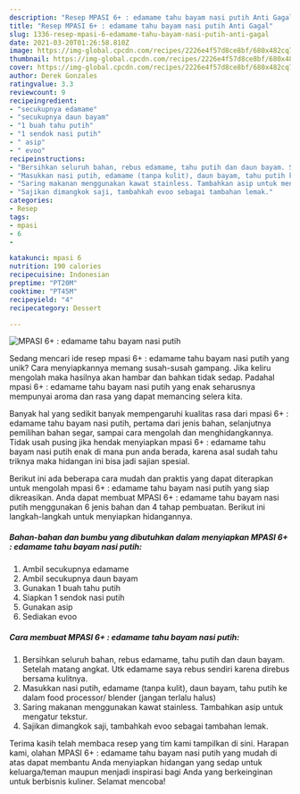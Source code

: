 ```yaml
---
description: "Resep MPASI 6+ : edamame tahu bayam nasi putih Anti Gagal"
title: "Resep MPASI 6+ : edamame tahu bayam nasi putih Anti Gagal"
slug: 1336-resep-mpasi-6-edamame-tahu-bayam-nasi-putih-anti-gagal
date: 2021-03-20T01:26:58.810Z
image: https://img-global.cpcdn.com/recipes/2226e4f57d8ce8bf/680x482cq70/mpasi-6-edamame-tahu-bayam-nasi-putih-foto-resep-utama.jpg
thumbnail: https://img-global.cpcdn.com/recipes/2226e4f57d8ce8bf/680x482cq70/mpasi-6-edamame-tahu-bayam-nasi-putih-foto-resep-utama.jpg
cover: https://img-global.cpcdn.com/recipes/2226e4f57d8ce8bf/680x482cq70/mpasi-6-edamame-tahu-bayam-nasi-putih-foto-resep-utama.jpg
author: Derek Gonzales
ratingvalue: 3.3
reviewcount: 9
recipeingredient:
- "secukupnya edamame"
- "secukupnya daun bayam"
- "1 buah tahu putih"
- "1 sendok nasi putih"
- " asip"
- " evoo"
recipeinstructions:
- "Bersihkan seluruh bahan, rebus edamame, tahu putih dan daun bayam. Setelah matang angkat. Utk edamame saya rebus sendiri karena direbus bersama kulitnya."
- "Masukkan nasi putih, edamame (tanpa kulit), daun bayam, tahu putih ke dalam food processor/ blender (jangan terlalu halus)"
- "Saring makanan menggunakan kawat stainless. Tambahkan asip untuk mengatur tekstur."
- "Sajikan dimangkok saji, tambahkah evoo sebagai tambahan lemak."
categories:
- Resep
tags:
- mpasi
- 6
- 

katakunci: mpasi 6  
nutrition: 190 calories
recipecuisine: Indonesian
preptime: "PT20M"
cooktime: "PT45M"
recipeyield: "4"
recipecategory: Dessert

---
```



![MPASI 6+ : edamame tahu bayam nasi putih](https://img-global.cpcdn.com/recipes/2226e4f57d8ce8bf/680x482cq70/mpasi-6-edamame-tahu-bayam-nasi-putih-foto-resep-utama.jpg)

Sedang mencari ide resep mpasi 6+ : edamame tahu bayam nasi putih yang unik? Cara menyiapkannya memang susah-susah gampang. Jika keliru mengolah maka hasilnya akan hambar dan bahkan tidak sedap. Padahal mpasi 6+ : edamame tahu bayam nasi putih yang enak seharusnya mempunyai aroma dan rasa yang dapat memancing selera kita.

Banyak hal yang sedikit banyak mempengaruhi kualitas rasa dari mpasi 6+ : edamame tahu bayam nasi putih, pertama dari jenis bahan, selanjutnya pemilihan bahan segar, sampai cara mengolah dan menghidangkannya. Tidak usah pusing jika hendak menyiapkan mpasi 6+ : edamame tahu bayam nasi putih enak di mana pun anda berada, karena asal sudah tahu triknya maka hidangan ini bisa jadi sajian spesial.




Berikut ini ada beberapa cara mudah dan praktis yang dapat diterapkan untuk mengolah mpasi 6+ : edamame tahu bayam nasi putih yang siap dikreasikan. Anda dapat membuat MPASI 6+ : edamame tahu bayam nasi putih menggunakan 6 jenis bahan dan 4 tahap pembuatan. Berikut ini langkah-langkah untuk menyiapkan hidangannya.

<!--inarticleads1-->

##### Bahan-bahan dan bumbu yang dibutuhkan dalam menyiapkan MPASI 6+ : edamame tahu bayam nasi putih:

1. Ambil secukupnya edamame
1. Ambil secukupnya daun bayam
1. Gunakan 1 buah tahu putih
1. Siapkan 1 sendok nasi putih
1. Gunakan  asip
1. Sediakan  evoo




<!--inarticleads2-->

##### Cara membuat MPASI 6+ : edamame tahu bayam nasi putih:

1. Bersihkan seluruh bahan, rebus edamame, tahu putih dan daun bayam. Setelah matang angkat. Utk edamame saya rebus sendiri karena direbus bersama kulitnya.
1. Masukkan nasi putih, edamame (tanpa kulit), daun bayam, tahu putih ke dalam food processor/ blender (jangan terlalu halus)
1. Saring makanan menggunakan kawat stainless. Tambahkan asip untuk mengatur tekstur.
1. Sajikan dimangkok saji, tambahkah evoo sebagai tambahan lemak.




Terima kasih telah membaca resep yang tim kami tampilkan di sini. Harapan kami, olahan MPASI 6+ : edamame tahu bayam nasi putih yang mudah di atas dapat membantu Anda menyiapkan hidangan yang sedap untuk keluarga/teman maupun menjadi inspirasi bagi Anda yang berkeinginan untuk berbisnis kuliner. Selamat mencoba!

